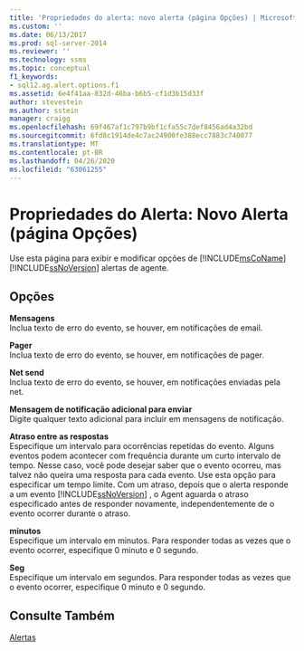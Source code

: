 ```yaml
---
title: 'Propriedades do alerta: novo alerta (página Opções) | Microsoft Docs'
ms.custom: ''
ms.date: 06/13/2017
ms.prod: sql-server-2014
ms.reviewer: ''
ms.technology: ssms
ms.topic: conceptual
f1_keywords:
- sql12.ag.alert.options.f1
ms.assetid: 6e4f41aa-832d-46ba-b6b5-cf1d3b15d33f
author: stevestein
ms.author: sstein
manager: craigg
ms.openlocfilehash: 69f467af1c797b9bf1cfa55c7def8456ad4a32bd
ms.sourcegitcommit: 6fd8c1914de4c7ac24900fe388ecc7883c740077
ms.translationtype: MT
ms.contentlocale: pt-BR
ms.lasthandoff: 04/26/2020
ms.locfileid: "63061255"
---
```

# <a name="alert-properties-new-alert-options-page"></a>Propriedades do Alerta: Novo Alerta (página Opções)
  Use esta página para exibir e modificar opções de [!INCLUDE[msCoName](../../includes/msconame-md.md)] [!INCLUDE[ssNoVersion](../../includes/ssnoversion-md.md)] alertas de agente.  
  
## <a name="options"></a>Opções  
 **Mensagens**  
 Inclua texto de erro do evento, se houver, em notificações de email.  
  
 **Pager**  
 Inclua texto de erro do evento, se houver, em notificações de pager.  
  
 **Net send**  
 Inclua texto de erro do evento, se houver, em notificações enviadas pela net.  
  
 **Mensagem de notificação adicional para enviar**  
 Digite qualquer texto adicional para incluir em mensagens de notificação.  
  
 **Atraso entre as respostas**  
 Especifique um intervalo para ocorrências repetidas do evento. Alguns eventos podem acontecer com frequência durante um curto intervalo de tempo. Nesse caso, você pode desejar saber que o evento ocorreu, mas talvez não queira uma resposta para cada evento. Use esta opção para especificar um tempo limite. Com um atraso, depois que o alerta responde a um evento [!INCLUDE[ssNoVersion](../../includes/ssnoversion-md.md)] , o Agent aguarda o atraso especificado antes de responder novamente, independentemente de o evento ocorrer durante o atraso.  
  
 **minutos**  
 Especifique um intervalo em minutos. Para responder todas as vezes que o evento ocorrer, especifique 0 minuto e 0 segundo.  
  
 **Seg**  
 Especifique um intervalo em segundos. Para responder todas as vezes que o evento ocorrer, especifique 0 minuto e 0 segundo.  
  
## <a name="see-also"></a>Consulte Também  
 [Alertas](alerts.md)  
  
  
